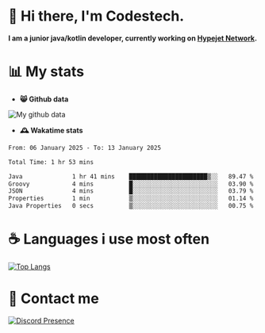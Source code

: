 # 👋 Hi there, I'm Codestech.
**I am a junior java/kotlin developer, currently working on [Hypejet Network](https://github.com/Hypejet).**

# 📊 My stats
- **😸 Github data**

![My github data](https://github-readme-stats.vercel.app/api?username=Codestech1&count_private=true&include_all_commits=true&theme=codeSTACKr)

- **🕰️ Wakatime stats**
<!--START_SECTION:waka-->

```txt
From: 06 January 2025 - To: 13 January 2025

Total Time: 1 hr 53 mins

Java              1 hr 41 mins    ██████████████████████▒░░   89.47 %
Groovy            4 mins          █░░░░░░░░░░░░░░░░░░░░░░░░   03.90 %
JSON              4 mins          █░░░░░░░░░░░░░░░░░░░░░░░░   03.79 %
Properties        1 min           ▒░░░░░░░░░░░░░░░░░░░░░░░░   01.14 %
Java Properties   0 secs          ▒░░░░░░░░░░░░░░░░░░░░░░░░   00.75 %
```

<!--END_SECTION:waka-->

# ☕ Languages i use most often
[![Top Langs](https://github-readme-stats.vercel.app/api/top-langs/?username=Codestech1&layout=compact&langs_count=8&exclude_repo=window5000.github.io&theme=codeSTACKr)](https://github.com/anuraghazra/github-readme-stats)

# 💬 Contact me
[![Discord Presence](https://lanyard.cnrad.dev/api/650718742157852740)](https://discord.com/users/650718742157852740)
</br>
